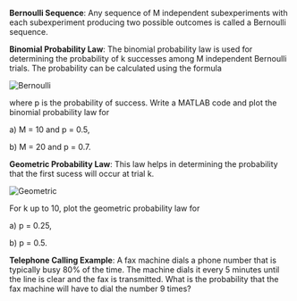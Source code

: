 **Bernoulli Sequence**: Any sequence of M independent subexperiments with each subexperiment producing two possible outcomes is called a Bernoulli sequence.

**Binomial Probability Law**: The binomial probability law is used for determining the
probability of k successes among M independent Bernoulli trials. The probability can be calculated using the formula

![Bernoulli](https://latex.codecogs.com/png.image?\dpi{110}&space;\bg_black&space;Pr[k]=\binom{M}{k}p^{k}(1-p)^{M-k}&space;&space;&space;&space;&space;&space;&space;;k=0,1,...,M&space;)

where p is the probability of success. Write a MATLAB code and plot the binomial probability law for
    
a) M = 10 and p = 0.5,
    
b) M = 20 and p = 0.7.

**Geometric Probability Law**: This law helps in determining the probability that the first sucess will occur at trial k.

![Geometric](https://latex.codecogs.com/png.image?%5Cdpi%7B110%7D%20%5Cbg_black%20Pr%5Bk%5D=(1-p)%5E%7Bk-1%7Dp%20%20%20%20%20%20%20;k=1,2,...,%20)

For k up to 10, plot the geometric probability law for
    
a) p = 0.25,

b) p = 0.5.

**Telephone Calling Example**: A fax machine dials a phone number that is typically busy
80% of the time. The machine dials it every 5 minutes until the line is clear and the fax is
transmitted. What is the probability that the fax machine will have to dial the number 9
times?
